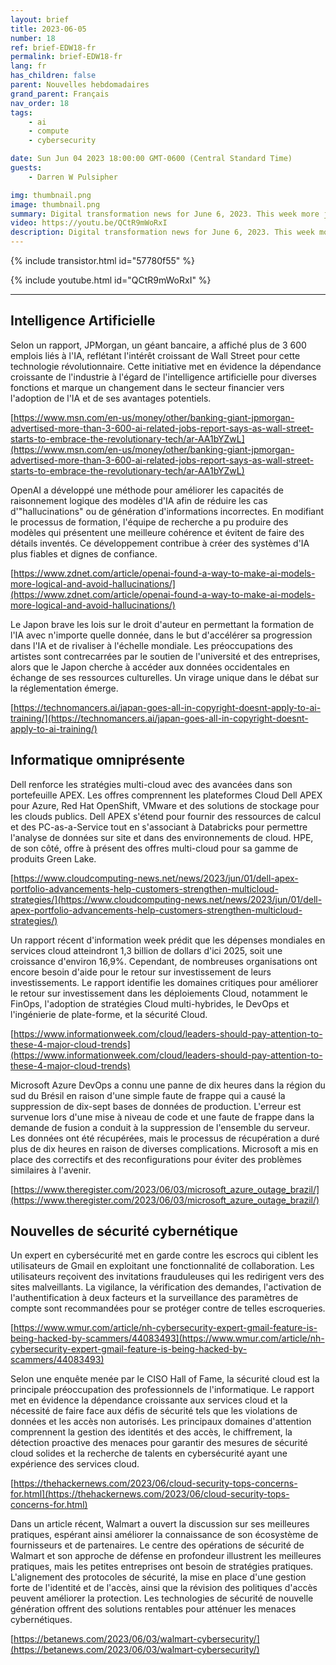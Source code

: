 ```yaml
---
layout: brief
title: 2023-06-05
number: 18
ref: brief-EDW18-fr
permalink: brief-EDW18-fr
lang: fr
has_children: false
parent: Nouvelles hebdomadaires
grand_parent: Français
nav_order: 18
tags:
    - ai
    - compute
    - cybersecurity

date: Sun Jun 04 2023 18:00:00 GMT-0600 (Central Standard Time)
guests:
    - Darren W Pulsipher

img: thumbnail.png
image: thumbnail.png
summary: Digital transformation news for June 6, 2023. This week more jobs in AI, major cyber security breaches, and cloud technology best practices.
video: https://youtu.be/QCtR9mWoRxI
description: Digital transformation news for June 6, 2023. This week more jobs in AI, major cyber security breaches, and cloud technology best practices.
---
```



{% include transistor.html id="57780f55" %}



{% include youtube.html id="QCtR9mWoRxI" %}


---

## Intelligence Artificielle

Selon un rapport, JPMorgan, un géant bancaire, a affiché plus de 3 600 emplois liés à l'IA, reflétant l'intérêt croissant de Wall Street pour cette technologie révolutionnaire. Cette initiative met en évidence la dépendance croissante de l'industrie à l'égard de l'intelligence artificielle pour diverses fonctions et marque un changement dans le secteur financier vers l'adoption de l'IA et de ses avantages potentiels.

[https://www.msn.com/en-us/money/other/banking-giant-jpmorgan-advertised-more-than-3-600-ai-related-jobs-report-says-as-wall-street-starts-to-embrace-the-revolutionary-tech/ar-AA1bYZwL](https://www.msn.com/en-us/money/other/banking-giant-jpmorgan-advertised-more-than-3-600-ai-related-jobs-report-says-as-wall-street-starts-to-embrace-the-revolutionary-tech/ar-AA1bYZwL)

OpenAI a développé une méthode pour améliorer les capacités de raisonnement logique des modèles d'IA afin de réduire les cas d'"hallucinations" ou de génération d'informations incorrectes. En modifiant le processus de formation, l'équipe de recherche a pu produire des modèles qui présentent une meilleure cohérence et évitent de faire des détails inventés. Ce développement contribue à créer des systèmes d'IA plus fiables et dignes de confiance.

[https://www.zdnet.com/article/openai-found-a-way-to-make-ai-models-more-logical-and-avoid-hallucinations/](https://www.zdnet.com/article/openai-found-a-way-to-make-ai-models-more-logical-and-avoid-hallucinations/)

Le Japon brave les lois sur le droit d'auteur en permettant la formation de l'IA avec n'importe quelle donnée, dans le but d'accélérer sa progression dans l'IA et de rivaliser à l'échelle mondiale. Les préoccupations des artistes sont contrecarrées par le soutien de l'université et des entreprises, alors que le Japon cherche à accéder aux données occidentales en échange de ses ressources culturelles. Un virage unique dans le débat sur la réglementation émerge.

[https://technomancers.ai/japan-goes-all-in-copyright-doesnt-apply-to-ai-training/](https://technomancers.ai/japan-goes-all-in-copyright-doesnt-apply-to-ai-training/)

## Informatique omniprésente

Dell renforce les stratégies multi-cloud avec des avancées dans son portefeuille APEX. Les offres comprennent les plateformes Cloud Dell APEX pour Azure, Red Hat OpenShift, VMware et des solutions de stockage pour les clouds publics. Dell APEX s'étend pour fournir des ressources de calcul et des PC-as-a-Service tout en s'associant à Databricks pour permettre l'analyse de données sur site et dans des environnements de cloud. HPE, de son côté, offre à présent des offres multi-cloud pour sa gamme de produits Green Lake.

[https://www.cloudcomputing-news.net/news/2023/jun/01/dell-apex-portfolio-advancements-help-customers-strengthen-multicloud-strategies/](https://www.cloudcomputing-news.net/news/2023/jun/01/dell-apex-portfolio-advancements-help-customers-strengthen-multicloud-strategies/)

Un rapport récent d'information week prédit que les dépenses mondiales en services cloud atteindront 1,3 billion de dollars d'ici 2025, soit une croissance d'environ 16,9%. Cependant, de nombreuses organisations ont encore besoin d'aide pour le retour sur investissement de leurs investissements. Le rapport identifie les domaines critiques pour améliorer le retour sur investissement dans les déploiements Cloud, notamment le FinOps, l'adoption de stratégies Cloud multi-hybrides, le DevOps et l'ingénierie de plate-forme, et la sécurité Cloud.

[https://www.informationweek.com/cloud/leaders-should-pay-attention-to-these-4-major-cloud-trends](https://www.informationweek.com/cloud/leaders-should-pay-attention-to-these-4-major-cloud-trends)

Microsoft Azure DevOps a connu une panne de dix heures dans la région du sud du Brésil en raison d'une simple faute de frappe qui a causé la suppression de dix-sept bases de données de production. L'erreur est survenue lors d'une mise à niveau de code et une faute de frappe dans la demande de fusion a conduit à la suppression de l'ensemble du serveur. Les données ont été récupérées, mais le processus de récupération a duré plus de dix heures en raison de diverses complications. Microsoft a mis en place des correctifs et des reconfigurations pour éviter des problèmes similaires à l'avenir.

[https://www.theregister.com/2023/06/03/microsoft_azure_outage_brazil/](https://www.theregister.com/2023/06/03/microsoft_azure_outage_brazil/)

## Nouvelles de sécurité cybernétique

Un expert en cybersécurité met en garde contre les escrocs qui ciblent les utilisateurs de Gmail en exploitant une fonctionnalité de collaboration. Les utilisateurs reçoivent des invitations frauduleuses qui les redirigent vers des sites malveillants. La vigilance, la vérification des demandes, l'activation de l'authentification à deux facteurs et la surveillance des paramètres de compte sont recommandées pour se protéger contre de telles escroqueries.

[https://www.wmur.com/article/nh-cybersecurity-expert-gmail-feature-is-being-hacked-by-scammers/44083493](https://www.wmur.com/article/nh-cybersecurity-expert-gmail-feature-is-being-hacked-by-scammers/44083493)

Selon une enquête menée par le CISO Hall of Fame, la sécurité cloud est la principale préoccupation des professionnels de l'informatique. Le rapport met en évidence la dépendance croissante aux services cloud et la nécessité de faire face aux défis de sécurité tels que les violations de données et les accès non autorisés. Les principaux domaines d'attention comprennent la gestion des identités et des accès, le chiffrement, la détection proactive des menaces pour garantir des mesures de sécurité cloud solides et la recherche de talents en cybersécurité ayant une expérience des services cloud.

[https://thehackernews.com/2023/06/cloud-security-tops-concerns-for.html](https://thehackernews.com/2023/06/cloud-security-tops-concerns-for.html)

Dans un article récent, Walmart a ouvert la discussion sur ses meilleures pratiques, espérant ainsi améliorer la connaissance de son écosystème de fournisseurs et de partenaires. Le centre des opérations de sécurité de Walmart et son approche de défense en profondeur illustrent les meilleures pratiques, mais les petites entreprises ont besoin de stratégies pratiques. L'alignement des protocoles de sécurité, la mise en place d'une gestion forte de l'identité et de l'accès, ainsi que la révision des politiques d'accès peuvent améliorer la protection. Les technologies de sécurité de nouvelle génération offrent des solutions rentables pour atténuer les menaces cybernétiques.

[https://betanews.com/2023/06/03/walmart-cybersecurity/](https://betanews.com/2023/06/03/walmart-cybersecurity/)


